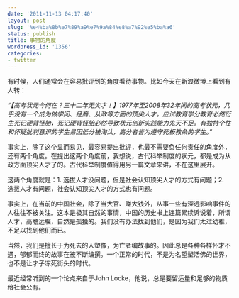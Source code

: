 ```yaml
---
date: '2011-11-13 04:17:40'
layout: post
slug: '%e4%ba%8b%e7%89%a9%e7%9a%84%e8%a7%92%e5%ba%a6'
status: publish
title: 事物的角度
wordpress_id: '1356'
categories:
- twitter
---
```


有时候，人们通常会在容易批评到的角度看待事物。比如今天在新浪微博上看到有人转：

_“【高考状元今何在？三十二年无尖才！】1977年至2008年32年间的高考状元，几乎没有一个成为做学问、经商、从政等方面的顶尖人才。应试教育学分教育必然衍生死记硬背怪胎，死记硬背怪胎必然导致状元创新实践能力先天不足。有独特个性和怀疑批判意识的学生易因低分被淘汰，高分者皆为遵守死板教条的学生。”_

事实上，除了这个显而易见，最容易提出批评，也最不需要负任何责任的角度外，还有两个角度。在提出这两个角度前，我想说，古代科举制度的状元，都是成为从政方面顶尖人才了的。古代科举制度值得用另一篇文章来讲，不在这里展开。

这两个角度就是：1. 选拔人才没问题，但是社会认知顶尖人才的方式有问题；2. 选拔人才有问题，社会认知顶尖人才的方式也有问题。

事实上，在当前的中国社会，除了当大官、赚大钱外，从事一些有深远影响事件的人往往不被关注。这本是极其自然的事情，中国的历史书上连篇累续诉说着，所谓人才，高瞻远瞩，自然是孤独的。我们没有办法找到他们，是因为我们太过幼稚，不足以找到他们而已。

当然，我们是擅长于为死去的人塑像，为亡者编故事的。因此总是各种各样怀才不遇，郁郁而终的故事在被不断编撰。一个正常的时代，不是为名望塑活佛的世界，也不是让才子冻死街头的时代。

最近经常听到的一个论点来自于John Locke，他说，总是要留适量和足够的物质给社会公有。

